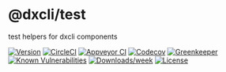 @dxcli/test
===========

test helpers for dxcli components

[![Version](https://img.shields.io/npm/v/@dxcli/test.svg)](https://npmjs.org/package/@dxcli/test)
[![CircleCI](https://circleci.com/gh/dxcli/test/tree/master.svg?style=svg)](https://circleci.com/gh/dxcli/test/tree/master)
[![Appveyor CI](https://ci.appveyor.com/api/projects/status/github/dxcli/test?branch=master&svg=true)](https://ci.appveyor.com/project/heroku/test/branch/master)
[![Codecov](https://codecov.io/gh/dxcli/test/branch/master/graph/badge.svg)](https://codecov.io/gh/dxcli/test)
[![Greenkeeper](https://badges.greenkeeper.io/dxcli/test.svg)](https://greenkeeper.io/)
[![Known Vulnerabilities](https://snyk.io/test/npm/@dxcli/test/badge.svg)](https://snyk.io/test/npm/@dxcli/test)
[![Downloads/week](https://img.shields.io/npm/dw/@dxcli/test.svg)](https://npmjs.org/package/@dxcli/test)
[![License](https://img.shields.io/npm/l/@dxcli/test.svg)](https://github.com/dxcli/test/blob/master/package.json)
